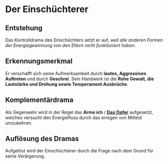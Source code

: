 # Der Einschüchterer
## Entstehung
Das Kontrolldrama des Einschüchters setzt er auf, _weil alle anderen Formen der Energiegewinnung von den Eltern nicht funktioniert haben_.

## Erkennungsmerkmal
Er verschafft sich seine Aufmerksamkeit durch __lautes, Aggressives Auftreten__ und durch __Geschrei__.
Sein Handwerk ist die __Rohe Gewalt, die Lautstärke und Drohung sowie Temperament Ausbrüche__.

## Komplementärdrama
Als Gegenwehr wird in der Regel das __Arme ich__ / __[Das Opfer](Das%20Opfer.md)__ aufgesetzt, welches versucht den Energiefluss durch das erregen von Mitleid umzukehren.


## Auflösung des Dramas
Aufgelöst wird der Einschüchterer durch die Frage nach dem Grund für seine Verärgerung.